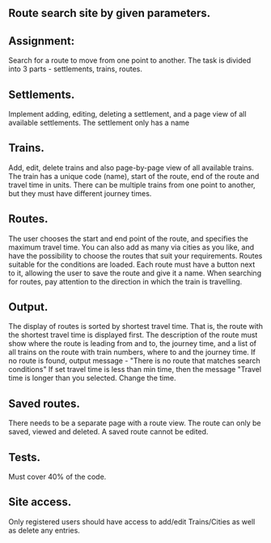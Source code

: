 ## Route search site by given parameters.  
## Assignment: 
Search for a route to move from one point to another. The task is divided into 3 parts - settlements, trains, routes. 
## Settlements. 
Implement adding, editing, deleting a settlement, and a page view of all available settlements. The settlement only has a name 
## Trains. 
Add, edit, delete trains and also page-by-page view of all available trains. The train has a unique code (name), start of the route, end of the route and travel time in units. There can be multiple trains from one point to another, but they must have different journey times. 
## Routes. 
The user chooses the start and end point of the route, and specifies the maximum travel time. You can also add as many via cities as you like, and have the possibility to choose the routes that suit your requirements. Routes suitable for the conditions are loaded. Each route must have a button next to it, allowing the user to save the route and give it a name. When searching for routes, pay attention to the direction in which the train is travelling. 
## Output.
The display of routes is sorted by shortest travel time. That is, the route with the shortest travel time is displayed first. The description of the route must show where the route is leading from and to, the journey time, and a list of all trains on the route with train numbers, where to and the journey time.   If no route is found, output message - "There is no route that matches search conditions" If set travel time is less than min time, then the message "Travel time is longer than you selected. Change the time. 
## Saved routes. 
There needs to be a separate page with a route view. The route can only be saved, viewed and deleted. A saved route cannot be edited. 
## Tests. 
Must cover 40% of the code. 
## Site access. 
Only registered users should have access to add/edit Trains/Cities as well as delete any entries.
